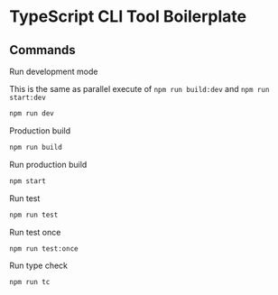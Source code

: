 # TypeScript CLI Tool Boilerplate

## Commands

Run development mode

This is the same as parallel execute of `npm run build:dev` and `npm run start:dev`

```bash
npm run dev
```

Production build

```bash
npm run build
```

Run production build

```bash
npm start
```

Run test

```bash
npm run test
```

Run test once

```bash
npm run test:once
```

Run type check

```bash
npm run tc
```
